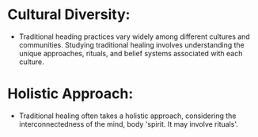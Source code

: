 # Cultural Diversity:
 - Traditional heading practices vary widely among different cultures and communities. Studying traditional healing involves understanding the unique approaches, rituals, and belief systems associated with each culture.
# Holistic Approach:
 - Traditional healing often takes a holistic approach, considering the interconnectedness of the mind, body 'spirit. It may involve rituals'.
